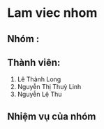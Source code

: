 # Lam viec nhom
## Nhóm :
## Thành viên:
1. Lê Thành Long
2. Nguyễn Thị Thuỳ Linh
3. Nguyễn Lệ Thu

## Nhiệm vụ của nhóm

